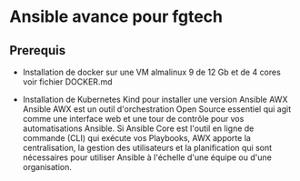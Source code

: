 # Ansible avance pour fgtech

## Prerequis
* Installation de docker sur une VM almalinux 9 de 12 Gb et de 4 cores
voir fichier DOCKER.md

* Installation de Kubernetes Kind pour installer une version Ansible AWX
Ansible AWX est un outil d'orchestration Open Source essentiel qui agit comme une interface web et une tour de contrôle 
pour vos automatisations Ansible.
Si Ansible Core est l'outil en ligne de commande (CLI) qui exécute vos Playbooks, AWX apporte la centralisation, la gestion 
des utilisateurs et la planification qui sont nécessaires pour utiliser Ansible à l'échelle d'une équipe ou d'une organisation.
